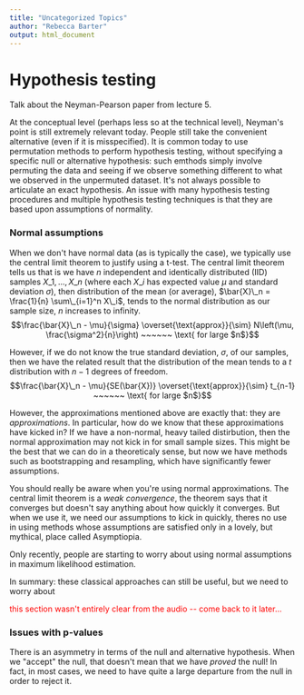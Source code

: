 ```yaml
---
title: "Uncategorized Topics"
author: "Rebecca Barter"
output: html_document
---
```


# Hypothesis testing

Talk about the Neyman-Pearson paper from lecture 5.

At the conceptual level (perhaps less so at the technical level), Neyman's point is still extremely relevant today. People still take the convenient alternative (even if it is misspecified). It is common today to use permutation methods to perform hypothesis testing, without specifying a specific null or alternative hypothesis: such emthods simply involve permuting the data and seeing if we observe something different to what we observed in the unpermuted dataset. It's not always possible to articulate an exact hypothesis. An issue with many hypothesis testing procedures and multiple hypothesis testing techniques is that they are based upon assumptions of normality.

### Normal assumptions

When we don't have normal data (as is typically the case), we typically use the central limit theorem to justify using a t-test. The central limit theorem tells us that is we have $n$ independent and identically distributed (IID) samples $X\_1, ..., X\_n$ (where each $X\_i$ has expected value $\mu$ and standard deviation $\sigma$), then distribution of the mean (or average), $\bar{X}\_n = \frac{1}{n} \sum\_{i=1}^n X\_i$, tends to the normal distribution as our sample size, $n$ increases to infinity.
$$\frac{\bar{X}\_n - \mu}{\sigma} \overset{\text{approx}}{\sim} N\left(\mu, \frac{\sigma^2}{n}\right) ~~~~~~ \text{ for large $n$}$$

However, if we do not know the true standard deviation, $\sigma$, of our samples, then we have the related result that the distribution of the mean tends to a $t$ distribution with $n-1$ degrees of freedom.
$$\frac{\bar{X}\_n - \mu}{SE(\bar{X})} \overset{\text{approx}}{\sim} t_{n-1} ~~~~~~ \text{ for large $n$}$$


However, the approximations mentioned above are exactly that: they are *approximations*. In particular, how do we know that these approximations have kicked in? If we have a non-normal, heavy tailed distirbution, then the normal approximation may not kick in for small sample sizes. This might be the best that we can do in a theoreticaly sense, but now we have methods such as bootstrapping and resampling, which have significantly fewer assumptions.


You should really be aware when you're using normal approximations. The central limit theorem is a *weak convergence*, the theorem says that it converges but doesn't say anything about how quickly it converges. But when we use it, we need our assumptions to kick in quickly, theres no use in using methods whose assumptions are satisfied only in a lovely, but mythical, place called Asymptiopia.

Only recently, people are starting to worry about using normal assumptions in maximum likelihood estimation.

In summary: these classical approaches can still be useful, but we need to worry about 

<FONT COLOR="red">this section wasn't entirely clear from the audio -- come back to it later... </FONT>


### Issues with p-values

There is an asymmetry in terms of the null and alternative hypothesis. When we "accept" the null, that doesn't mean that we have *proved* the null! In fact, in most cases, we need to have quite a large departure from the null in order to reject it.



